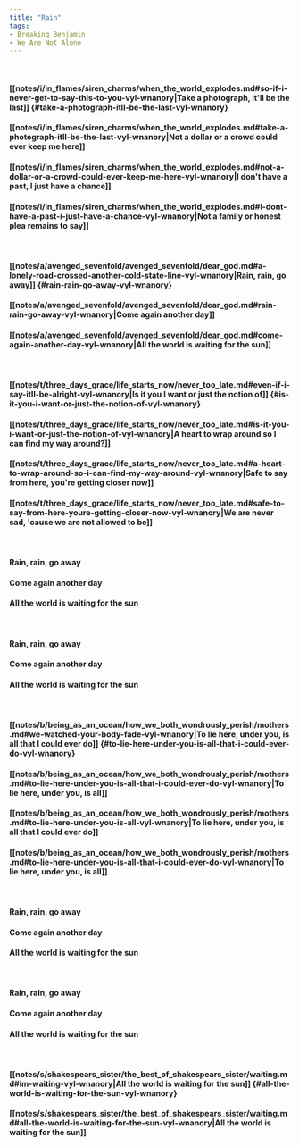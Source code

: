 ```yaml
---
title: "Rain"
tags:
- Breaking Benjamin
- We Are Not Alone
---
```

&nbsp;
#### [[notes/i/in_flames/siren_charms/when_the_world_explodes.md#so-if-i-never-get-to-say-this-to-you-vyl-wnanory|Take a photograph, it'll be the last]] {#take-a-photograph-itll-be-the-last-vyl-wnanory}
#### [[notes/i/in_flames/siren_charms/when_the_world_explodes.md#take-a-photograph-itll-be-the-last-vyl-wnanory|Not a dollar or a crowd could ever keep me here]]
#### [[notes/i/in_flames/siren_charms/when_the_world_explodes.md#not-a-dollar-or-a-crowd-could-ever-keep-me-here-vyl-wnanory|I don't have a past, I just have a chance]]
#### [[notes/i/in_flames/siren_charms/when_the_world_explodes.md#i-dont-have-a-past-i-just-have-a-chance-vyl-wnanory|Not a family or honest plea remains to say]]
&nbsp;
#### [[notes/a/avenged_sevenfold/avenged_sevenfold/dear_god.md#a-lonely-road-crossed-another-cold-state-line-vyl-wnanory|Rain, rain, go away]] {#rain-rain-go-away-vyl-wnanory}
#### [[notes/a/avenged_sevenfold/avenged_sevenfold/dear_god.md#rain-rain-go-away-vyl-wnanory|Come again another day]]
#### [[notes/a/avenged_sevenfold/avenged_sevenfold/dear_god.md#come-again-another-day-vyl-wnanory|All the world is waiting for the sun]]
&nbsp;
#### [[notes/t/three_days_grace/life_starts_now/never_too_late.md#even-if-i-say-itll-be-alright-vyl-wnanory|Is it you I want or just the notion of]] {#is-it-you-i-want-or-just-the-notion-of-vyl-wnanory}
#### [[notes/t/three_days_grace/life_starts_now/never_too_late.md#is-it-you-i-want-or-just-the-notion-of-vyl-wnanory|A heart to wrap around so I can find my way around?]]
#### [[notes/t/three_days_grace/life_starts_now/never_too_late.md#a-heart-to-wrap-around-so-i-can-find-my-way-around-vyl-wnanory|Safe to say from here, you're getting closer now]]
#### [[notes/t/three_days_grace/life_starts_now/never_too_late.md#safe-to-say-from-here-youre-getting-closer-now-vyl-wnanory|We are never sad, 'cause we are not allowed to be]]
&nbsp;
#### Rain, rain, go away
#### Come again another day
#### All the world is waiting for the sun
&nbsp;
#### Rain, rain, go away
#### Come again another day
#### All the world is waiting for the sun
&nbsp;
#### [[notes/b/being_as_an_ocean/how_we_both_wondrously_perish/mothers.md#we-watched-your-body-fade-vyl-wnanory|To lie here, under you, is all that I could ever do]] {#to-lie-here-under-you-is-all-that-i-could-ever-do-vyl-wnanory}
#### [[notes/b/being_as_an_ocean/how_we_both_wondrously_perish/mothers.md#to-lie-here-under-you-is-all-that-i-could-ever-do-vyl-wnanory|To lie here, under you, is all]]
#### [[notes/b/being_as_an_ocean/how_we_both_wondrously_perish/mothers.md#to-lie-here-under-you-is-all-vyl-wnanory|To lie here, under you, is all that I could ever do]]
#### [[notes/b/being_as_an_ocean/how_we_both_wondrously_perish/mothers.md#to-lie-here-under-you-is-all-that-i-could-ever-do-vyl-wnanory|To lie here, under you, is all]]
&nbsp;
#### Rain, rain, go away
#### Come again another day
#### All the world is waiting for the sun
&nbsp;
#### Rain, rain, go away
#### Come again another day
#### All the world is waiting for the sun
&nbsp;
#### [[notes/s/shakespears_sister/the_best_of_shakespears_sister/waiting.md#im-waiting-vyl-wnanory|All the world is waiting for the sun]] {#all-the-world-is-waiting-for-the-sun-vyl-wnanory}
#### [[notes/s/shakespears_sister/the_best_of_shakespears_sister/waiting.md#all-the-world-is-waiting-for-the-sun-vyl-wnanory|All the world is waiting for the sun]]
